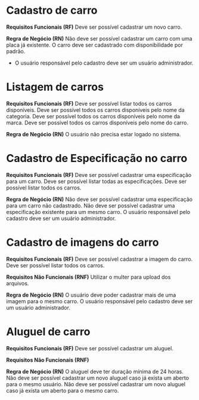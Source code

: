 # Cadastro de carro

**Requisitos Funcionais (RF)**
Deve ser possível cadastrar um novo carro.

**Regra de Negócio (RN)**
Não deve ser possível cadastrar um carro com uma placa já existente.
O carro deve ser cadastrado com disponibilidade por padrão.
* O usuário responsável pelo cadastro deve ser um usuário administrador.


# Listagem de carros

**Requisitos Funcionais (RF)**
Deve ser possível listar todos os carros disponíveis.
Deve ser possível todos os carros disponíveis pelo nome da categoria.
Deve ser possível todos os carros disponíveis pelo nome da marca.
Deve ser possível todos os carros disponíveis pelo nome do carro.

**Regra de Negócio (RN)**
O usuário não precisa estar logado no sistema.


# Cadastro de Especificação no carro

**Requisitos Funcionais (RF)**
Deve ser possível cadastrar uma especificação para um carro.
Deve ser possível listar todas as especificações.
Deve ser possível listar todos os carros.

**Regra de Negócio (RN)**
Não deve ser possível cadastrar uma especificação para um carro não cadastrado.
Não deve ser possível cadastrar uma especificação existente para um mesmo carro.
O usuário responsável pelo cadastro deve ser um usuário administrador.


# Cadastro de imagens do carro

**Requisitos Funcionais (RF)**
Deve ser possível cadastrar a imagem do carro.
Deve ser possível listar todos os carros.

**Requisitos Não Funcionais (RNF)**
Utilizar o multer para upload dos arquivos.

**Regra de Negócio (RN)**
O usuário deve poder cadastrar mais de uma imagem para o mesmo carro.
O usuário responsável pelo cadastro deve ser um usuário administrador.


# Aluguel de carro

**Requisitos Funcionais (RF)**
Deve ser possível cadastrar um aluguel.

**Requisitos Não Funcionais (RNF)**

**Regra de Negócio (RN)**
O aluguel deve ter duração mínima de 24 horas.
Não deve ser possível cadastrar um novo aluguel caso já exista um aberto para o mesmo usuário.
Não deve ser possível cadastrar um novo aluguel caso já exista um aberto para o mesmo carro.
